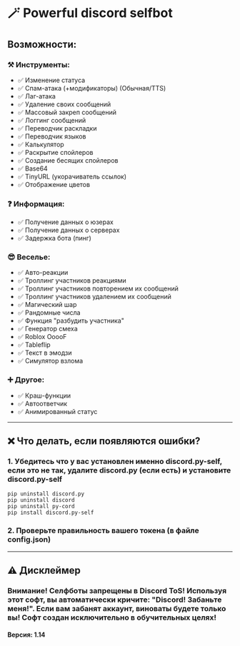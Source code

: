 # 🪄 Powerful discord selfbot
## Возможности:
### ⚒️ Инструменты:
- ✅ Изменение статуса
- ✅ Спам-атака (+модификаторы) (Обычная/TTS)
- ✅ Лаг-атака
- ✅ Удаление своих сообщений
- ✅ Массовый закреп сообщений
- ✅ Логгинг сообщений
- ✅ Переводчик раскладки
- ✅ Переводчик языков
- ✅ Калькулятор
- ✅ Раскрытие спойлеров
- ✅ Создание бесящих спойлеров
- ✅ Base64
- ✅ TinyURL (укорачиватель ссылок)
- ✅ Отображение цветов
### ❓ Информация:
- ✅ Получение данных о юзерах
- ✅ Получение данных о серверах
- ✅ Задержка бота (пинг)
### 😎 Веселье:
- ✅ Авто-реакции
- ✅ Троллинг участников реакциями
- ✅ Троллинг участников повторением их сообщений
- ✅ Троллинг участников удалением их сообщений
- ✅ Магический шар
- ✅ Рандомные числа
- ✅ Функция "разбудить участника"
- ✅ Генератор смеха
- ✅ Roblox OoooF
- ✅ Tableflip
- ✅ Текст в эмодзи
- ✅ Симулятор взлома
### ➕ Другое:
- ✅ Краш-функции
- ✅ Автоответчик
- ✅ Анимированный статус
---
## ❌ Что делать, если появляются ошибки?
### 1. Убедитесь что у вас установлен именно discord.py-self, если это не так, удалите discord.py (если есть) и установите discord.py-self
```
pip uninstall discord.py
pip uninstall discord
pip uninstall py-cord
pip install discord.py-self
```
### 2. Проверьте правильность вашего токена (в файле config.json)
---
## ⚠️ Дисклеймер
### Внимание! Селфботы запрещены в Discord ToS! Используя этот софт, вы автоматически кричите: "Discord! Забаньте меня!". Если вам забанят аккаунт, виноваты будете только вы! Софт создан исключительно в обучительных целях!
#### Версия: 1.14